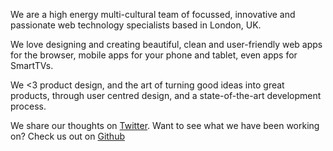 We are a high energy multi-cultural team of focussed, innovative and passionate web technology specialists based in London, UK.

We love designing and creating beautiful, clean and user-friendly web apps for the browser, mobile apps for your phone and tablet, even apps for SmartTVs.

We <3 product design, and the art of turning good ideas into great products, through user centred design, and a state-of-the-art development process. 

We share our thoughts on [Twitter](https://twitter.com/goleftio). Want to see what we have been working on? Check us out on [Github](https://github.com/goleftio)
